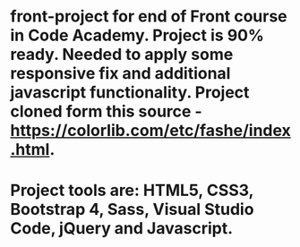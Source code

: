 # front-project for end of Front course in Code Academy. Project is 90% ready. Needed to apply some responsive fix and additional javascript functionality. Project cloned form this source - https://colorlib.com/etc/fashe/index.html.
# Project tools are: HTML5, CSS3, Bootstrap 4, Sass, Visual Studio Code, jQuery and Javascript. 
